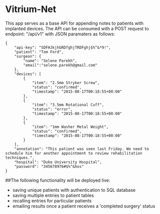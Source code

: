 # Vitrium-Net

This app serves as a base API for appending notes to patients with implanted devices. The API can be consumed with a POST request to endpoint: "/api/v1" with JSON paramaters as follows:

```
{
    "api-key": "SDFHJkjhGRDfghjTRDFghj$%^&*9!",
    "patient": "Tom Ford",
    "surgeon": {
        "name": "Selene Parekh",
        "email":"selene.parekh@gmail.com"
    },
    "devices": [
        {
            "item": "2.5mm Stryker Screw",
            "status": "confirmed",
            "timestamp": "2015-08-17T00:18:55+00:00"
        },
        {
            "item": "3.5mm Rotational Cuff",
            "status": "error",
            "timestamp": "2015-08-17T00:18:55+00:00"
        },
        {
            "item": "1mm Washer Metal Weight",
            "status": "confirmed",
            "timestamp": "2015-08-17T00:18:55+00:00"
        }
    ],
    "annotation": "This patient was seen last Friday. We need to schedule him for another appointment to review rehabilitation techniques.",
    "hospital": "Duke University Hospital",
    "password": "345678976#$%^&hos"
}
```

##The following functionality will be deployed live:

* saving unique patients with authentication to SQL database
* saving multiple entries to patient tables
* recalling entries for particular patients 
* emailing results once a patient receives a 'completed surgery' status

